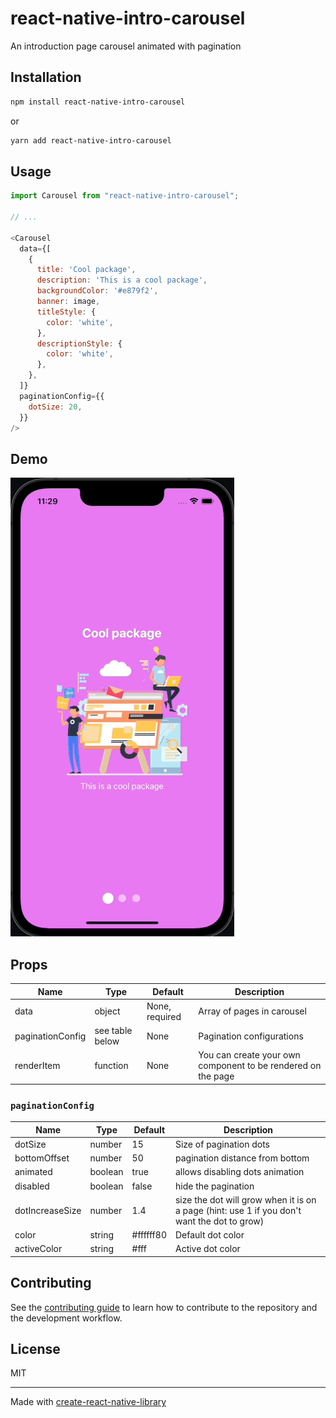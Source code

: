 # react-native-intro-carousel
An introduction page carousel animated with pagination
## Installation

```sh
npm install react-native-intro-carousel
```

or

```sh
yarn add react-native-intro-carousel
```

## Usage

```js
import Carousel from "react-native-intro-carousel";

// ...

<Carousel
  data={[
    {
      title: 'Cool package',
      description: 'This is a cool package',
      backgroundColor: '#e879f2',
      banner: image,
      titleStyle: {
        color: 'white',
      },
      descriptionStyle: {
        color: 'white',
      },
    },
  ]}
  paginationConfig={{
    dotSize: 20,
  }}
/>
```

## Demo

![Demo](/assets/demo.gif?raw=true "Demo")

## Props

| Name             | Type            | Default        | Description                                                  |
|------------------|-----------------|----------------|--------------------------------------------------------------|
| data             | object          | None, required | Array of pages in carousel                                   |
| paginationConfig | see table below | None           | Pagination configurations                                    |
| renderItem       | function        | None           | You can create your own component to be rendered on the page |

### `paginationConfig`

| Name            | Type    | Default   | Description                                                                                 |
|-----------------|---------|-----------|---------------------------------------------------------------------------------------------|
| dotSize         | number  | 15        | Size of pagination dots                                                                     |
| bottomOffset    | number  | 50        | pagination distance from bottom                                                             |
| animated        | boolean | true      | allows disabling dots animation                                                             |
| disabled        | boolean | false     | hide the pagination                                                                         |
| dotIncreaseSize | number  | 1.4       | size the dot will grow when it is on a page (hint: use 1 if you don't want the dot to grow) |
| color           | string  | #ffffff80 | Default dot color                                                                           |
| activeColor     | string  | #fff      | Active dot color                                                                            |

## Contributing

See the [contributing guide](CONTRIBUTING.md) to learn how to contribute to the repository and the development workflow.

## License

MIT

---

Made with [create-react-native-library](https://github.com/callstack/react-native-builder-bob)
